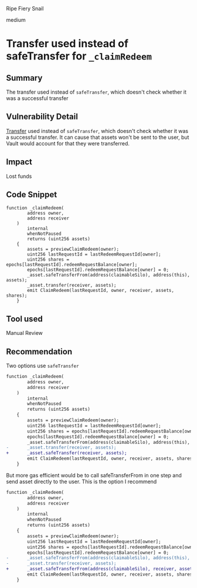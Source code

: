 Ripe Fiery Snail

medium

# Transfer used instead of safeTransfer for `_claimRedeem`

## Summary

The transfer used instead of `safeTransfer`, which doesn't check whether it was a successful transfer

## Vulnerability Detail
[Transfer](https://github.com/sherlock-audit/2024-03-amphor/blob/main/asynchronous-vault/src/AsyncSynthVault.sol#L771) used instead of `safeTransfer`, which doesn't check whether it was a successful transfer. It can cause that assets won't be sent to the user, but Vault would account for that they were transferred.


## Impact

Lost funds

## Code Snippet

```solidity
function _claimRedeem(
        address owner,
        address receiver
    )
        internal
        whenNotPaused
        returns (uint256 assets)
    {
        assets = previewClaimRedeem(owner);
        uint256 lastRequestId = lastRedeemRequestId[owner];
        uint256 shares = epochs[lastRequestId].redeemRequestBalance[owner];
        epochs[lastRequestId].redeemRequestBalance[owner] = 0;
        _asset.safeTransferFrom(address(claimableSilo), address(this), assets);
        _asset.transfer(receiver, assets);
        emit ClaimRedeem(lastRequestId, owner, receiver, assets, shares);
    }
 ```

## Tool used

Manual Review

## Recommendation

Two options use `safeTransfer`
```diff
function _claimRedeem(
        address owner,
        address receiver
    )
        internal
        whenNotPaused
        returns (uint256 assets)
    {
        assets = previewClaimRedeem(owner);
        uint256 lastRequestId = lastRedeemRequestId[owner];
        uint256 shares = epochs[lastRequestId].redeemRequestBalance[owner];
        epochs[lastRequestId].redeemRequestBalance[owner] = 0;
        _asset.safeTransferFrom(address(claimableSilo), address(this), assets);
-       _asset.transfer(receiver, assets);
+       _asset.safeTransfer(receiver, assets);
        emit ClaimRedeem(lastRequestId, owner, receiver, assets, shares);
    }
 ```
But more gas efficient would be to call safeTransferFrom in one step and send asset directly to the user. This is the option I recommend
```diff
function _claimRedeem(
        address owner,
        address receiver
    )
        internal
        whenNotPaused
        returns (uint256 assets)
    {
        assets = previewClaimRedeem(owner);
        uint256 lastRequestId = lastRedeemRequestId[owner];
        uint256 shares = epochs[lastRequestId].redeemRequestBalance[owner];
        epochs[lastRequestId].redeemRequestBalance[owner] = 0;
-       _asset.safeTransferFrom(address(claimableSilo), address(this), assets);
-       _asset.transfer(receiver, assets);
+       _asset.safeTransferFrom(address(claimableSilo), receiver, assets);
        emit ClaimRedeem(lastRequestId, owner, receiver, assets, shares);
    }
 ```


